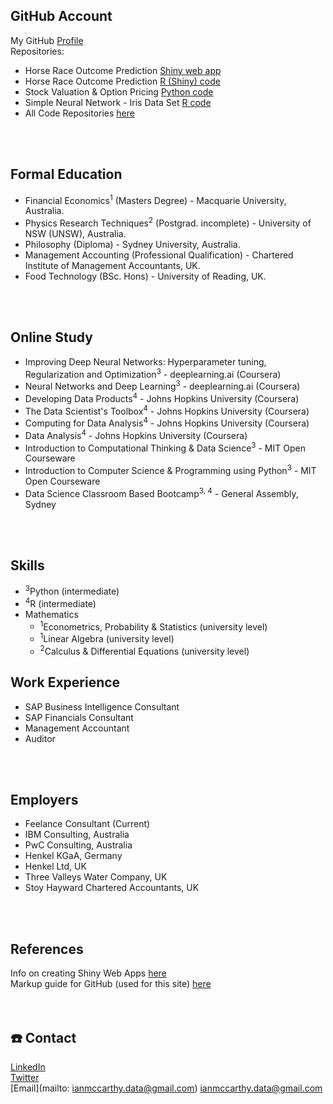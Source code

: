## GitHub Account
My GitHub [Profile](https://github.com/ismccarthy)
<br>
Repositories:
  - Horse Race Outcome Prediction [Shiny web app](https://ianmccarthy.shinyapps.io/HorseRace/)
  - Horse Race Outcome Prediction [R (Shiny) code](https://github.com/ismccarthy/HorseRace_App)
  - Stock Valuation & Option Pricing [Python code](https://github.com/ismccarthy/StockValuation)
  - Simple Neural Network - Iris Data Set [R code](https://github.com/ismccarthy/IrisNeuralNetwork)
  - All Code Repositories [here](https://github.com/ismccarthy)
<br>
<br>

## Formal Education
 - Financial Economics<sup>1</sup> (Masters Degree) - Macquarie University, Australia.
 - Physics Research Techniques<sup>2</sup> (Postgrad. incomplete) - University of NSW (UNSW), Australia.
 - Philosophy (Diploma) - Sydney University, Australia.
 - Management Accounting (Professional Qualification) - Chartered Institute of Management Accountants, UK.
 - Food Technology (BSc. Hons) - University of Reading, UK.
<br>
<br>

## Online Study
- Improving Deep Neural Networks: Hyperparameter tuning, Regularization and Optimization<sup>3</sup> - deeplearning.ai (Coursera)
- Neural Networks and Deep Learning<sup>3</sup> - deeplearning.ai (Coursera)
- Developing Data Products<sup>4</sup> - Johns Hopkins University (Coursera)
- The Data Scientist's Toolbox<sup>4</sup> - Johns Hopkins University (Coursera)
- Computing for Data Analysis<sup>4</sup> - Johns Hopkins University (Coursera)
- Data Analysis<sup>4</sup> - Johns Hopkins University (Coursera)
- Introduction to Computational Thinking & Data Science<sup>3</sup> - MIT Open Courseware
- Introduction to Computer Science & Programming using Python<sup>3</sup> - MIT Open Courseware
- Data Science Classroom Based Bootcamp<sup>3, 4</sup> - General Assembly, Sydney
<br>
<br>

## Skills
- <sup>3</sup>Python (intermediate)
- <sup>4</sup>R (intermediate)
- Mathematics
  - <sup>1</sup>Econometrics, Probability & Statistics (university level)
  - <sup>1</sup>Linear Algebra (university level)
  - <sup>2</sup>Calculus & Differential Equations (university level)

## Work Experience
- SAP Business Intelligence Consultant
- SAP Financials Consultant
- Management Accountant
- Auditor
<br>
<br>

## Employers
- Feelance Consultant (Current)
- IBM Consulting, Australia
- PwC Consulting, Australia
- Henkel KGaA, Germany
- Henkel Ltd, UK
- Three Valleys Water Company, UK
- Stoy Hayward Chartered Accountants, UK
<br>
<br>

## References
Info on creating Shiny Web Apps [here](https://shiny.rstudio.com/)
<br>
Markup guide for GitHub (used for this site) [here](https://guides.github.com/features/mastering-markdown/)
<br>
<br>
<br>

## :telephone: Contact
[LinkedIn](https://www.linkedin.com/in/ismccarthy/)
<br>
[Twitter](https://twitter.com/iansmccarthy)
<br>
[Email](mailto: ianmccarthy.data@gmail.com) ianmccarthy.data@gmail.com
<br>
<br>
<br>

